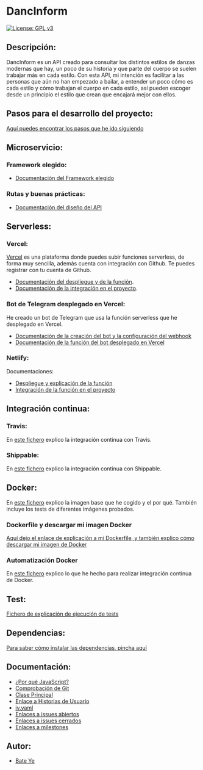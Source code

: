 # DancInform
[![License: GPL v3](https://img.shields.io/badge/License-GPLv3-blue.svg)](https://www.gnu.org/licenses/gpl-3.0)

## Descripción:
DancInform es un API creado para consultar los distintos estilos de danzas modernas que hay, un poco de su historia y que parte del cuerpo se suelen trabajar más en cada estilo.
Con esta API, mi intención es facilitar a las personas que aún no han empezado a bailar, a entender un poco cómo es cada estilo y cómo trabajan el cuerpo en cada estilo, así pueden escoger desde un principio el estilo que crean que encajará mejor con ellos.

## Pasos para el desarrollo del proyecto:
[Aquí puedes encontrar los pasos que he ido siguiendo](https://github.com/WolfYe98/Proyecto_IV_Bate/blob/master/docs/pasosaseguir.md)


## Microservicio:

### Framework elegido:
- [Documentación del Framework elegido](docs/fastify.md)

### Rutas y buenas prácticas:
- [Documentación del diseño del API](docs/api.md)

## Serverless:
### Vercel:
[Vercel](https://vercel.com/) es una plataforma donde puedes subir funciones serverless, de forma muy sencilla, además cuenta con integración con Github. Te puedes registrar con tu cuenta de Github.

  - [Documentación del despliegue y de la función](docs/vercel.md).
  - [Documentación de la integración en el proyecto](docs/integracionVercel.md).


### Bot de Telegram desplegado en Vercel:
He creado un bot de Telegram que usa la función serverless que he desplegado en Vercel.

  - [Documentación de la creación del bot y la configuración del webhook](docs/botCreacion.md)
  - [Documentación de la función del bot desplegado en Vercel](docs/botFuncion.md)


### Netlify:
Documentaciones:
  - [Despliegue y explicación de la función](docs/netlify.md)
  - [Integración de la función en el proyecto](docs/integracionNetlify.md)


## Integración continua:
### Travis:
En [este fichero](docs/travis.md) explico la integración continua con Travis.

### Shippable:
En [este fichero](docs/shippable.md) explico la integración continua con Shippable.


## Docker:
En [este fichero](docs/dockerimagebase.md) explico la imagen base que he cogido y el por qué. También incluye los tests de diferentes imágenes probados.

### Dockerfile y descargar mi imagen Docker
[Aquí dejo el enlace de explicación a mi Dockerfile, y también explico cómo descargar mi imagen de Docker](docs/dockerfile.md)

### Automatización Docker
En [este fichero](docs/integraciondocker.md) explico lo que he hecho para realizar integración continua de Docker.


## Test:
[Fichero de explicación de ejecución de tests](docs/test.md)


## Dependencias:
[Para saber cómo instalar las dependencias, pincha aquí](docs/dependencias.md)


## Documentación:
- [¿Por qué JavaScript?](docs/herramientas.md)
- [Comprobación de Git](docs/comprobacion.md)
- [Clase Principal](https://github.com/WolfYe98/Proyecto_IV_Bate/blob/master/app/database.js)
- [Enlace a Historias de Usuario](https://github.com/WolfYe98/Proyecto_IV_Bate/milestone/2)
- [iv.yaml](https://github.com/WolfYe98/Proyecto_IV_Bate/blob/master/iv.yaml)
- [Enlaces a issues abiertos](https://github.com/WolfYe98/Proyecto_IV_Bate/issues)
- [Enlaces a issues cerrados](https://github.com/WolfYe98/Proyecto_IV_Bate/issues?q=is%3Aissue+is%3Aclosed)
- [Enlaces a milestones](https://github.com/WolfYe98/Proyecto_IV_Bate/milestones)

## Autor:
- [Bate Ye](https://github.com/WolfYe98)
